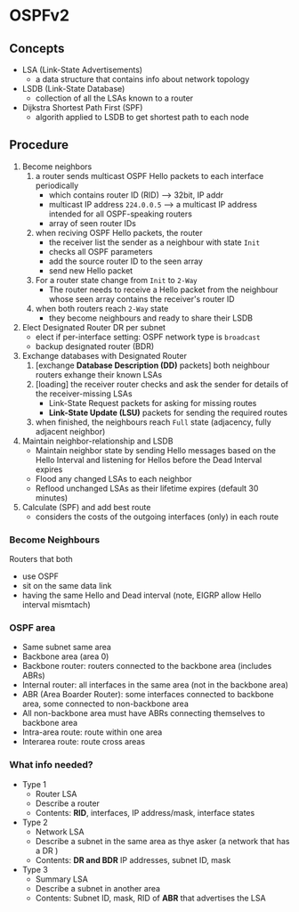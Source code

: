   # OSPFv2

## Concepts

- LSA (Link-State Advertisements)
    - a data structure that contains info about network topology
- LSDB (Link-State Database)
    - collection of all the LSAs known to a router
- Dijkstra Shortest Path First (SPF)
    - algorith applied to LSDB to get shortest path to each node

## Procedure
1. Become neighbors
    1. a router sends multicast OSPF Hello packets to each interface periodically
        - which contains router ID (RID) --> 32bit, IP addr
        - multicast IP address `224.0.0.5` --> a multicast IP address intended for all OSPF-speaking routers
        - array of seen router IDs
    2. when reciving OSPF Hello packets, the router
        - the receiver list the sender as a neighbour with state `Init`
        - checks all OSPF parameters
        - add the source router ID to the seen array
        - send new Hello packet
    3. For a router state change from `Init` to `2-Way`
        - The router needs to receive a Hello packet from the neighbour whose seen array contains the receiver's router ID
    4. when both routers reach `2-Way` state
        - they become neighbours and ready to share their LSDB
2. Elect Designated Router DR per subnet
    - elect if per-interface setting: OSPF network type is `broadcast`
    - backup designated router (BDR)
3. Exchange databases with Designated Router
    1. [exchange **Database Description (DD)** packets] both neighbour routers exhange their known LSAs
    2. [loading] the receiver router checks and ask the sender for details of the receiver-missing LSAs
        - Link-State Request packets for asking for missing routes
        - **Link-State Update (LSU)** packets for sending the required routes
    3. when finished, the neighbours reach `Full` state (adjacency, fully adjacent neighbor)
4. Maintain neighbor-relationship and LSDB
    - Maintain neighbor state by sending Hello messages based on the Hello Interval and listening for Hellos before the Dead Interval expires
    - Flood any changed LSAs to each neighbor
    - Reflood unchanged LSAs as their lifetime expires (default 30 minutes)
5. Calculate (SPF) and add best route
    - considers the costs of the outgoing interfaces (only) in each route

### Become Neighbours
Routers that both
- use OSPF
- sit on the same data link
- having the same Hello and Dead interval (note, EIGRP allow Hello interval mismtach)

### OSPF area
- Same subnet same area
- Backbone area (area 0)
- Backbone router: routers connected to the backbone area (includes ABRs)
- Internal router: all interfaces in the same area (not in the backbone area)
- ABR (Area Boarder Router): some interfaces connected to backbone area, some connected to non-backbone area
- All non-backbone area must have ABRs connecting themselves to backbone area
- Intra-area route: route within one area
- Interarea route: route cross areas

### What info needed?
- Type 1
    - Router LSA
    - Describe a router
    - Contents: **RID**, interfaces, IP address/mask, interface states
- Type 2
    - Network LSA
    - Describe a subnet in the same area as thye asker (a network that has a DR )
    - Contents: **DR and BDR** IP addresses, subnet ID, mask
- Type 3
    - Summary LSA
    - Describe a subnet in another area
    - Contents: Subnet ID, mask, RID of **ABR** that advertises the LSA
